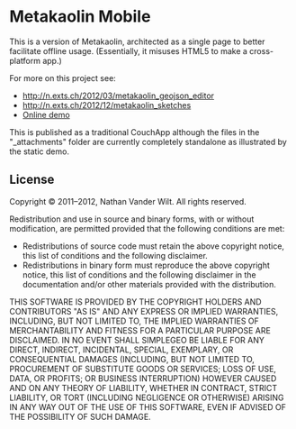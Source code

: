 # Metakaolin Mobile

This is a version of Metakaolin, architected as a single page to better facilitate offline usage. (Essentially, it misuses HTML5 to make a cross-platform app.)

For more on this project see:

* <http://n.exts.ch/2012/03/metakaolin_geojson_editor>
* <http://n.exts.ch/2012/12/metakaolin_sketches>
* [Online demo](https://developer.mozilla.org/en-US/demos/detail/metakaolin-multitouch-improvements)

This is published as a traditional CouchApp although the files in the "_attachments" folder are currently completely standalone as illustrated by the static demo.


## License

Copyright © 2011–2012, Nathan Vander Wilt.
All rights reserved.

Redistribution and use in source and binary forms, with or without
modification, are permitted provided that the following conditions are met:

* Redistributions of source code must retain the above copyright
  notice, this list of conditions and the following disclaimer.
* Redistributions in binary form must reproduce the above copyright
  notice, this list of conditions and the following disclaimer in the
  documentation and/or other materials provided with the distribution.

THIS SOFTWARE IS PROVIDED BY THE COPYRIGHT HOLDERS AND CONTRIBUTORS "AS IS" AND
ANY EXPRESS OR IMPLIED WARRANTIES, INCLUDING, BUT NOT LIMITED TO, THE IMPLIED
WARRANTIES OF MERCHANTABILITY AND FITNESS FOR A PARTICULAR PURPOSE ARE
DISCLAIMED. IN NO EVENT SHALL SIMPLEGEO BE LIABLE FOR ANY
DIRECT, INDIRECT, INCIDENTAL, SPECIAL, EXEMPLARY, OR CONSEQUENTIAL DAMAGES
(INCLUDING, BUT NOT LIMITED TO, PROCUREMENT OF SUBSTITUTE GOODS OR SERVICES;
LOSS OF USE, DATA, OR PROFITS; OR BUSINESS INTERRUPTION) HOWEVER CAUSED AND
ON ANY THEORY OF LIABILITY, WHETHER IN CONTRACT, STRICT LIABILITY, OR TORT
(INCLUDING NEGLIGENCE OR OTHERWISE) ARISING IN ANY WAY OUT OF THE USE OF THIS
SOFTWARE, EVEN IF ADVISED OF THE POSSIBILITY OF SUCH DAMAGE.
